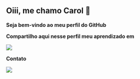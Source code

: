 ## Oiii, me chamo Carol 👋

**Seja bem-vindo ao meu perfil do GitHub**

**Compartilho aqui nesse perfil meu aprendizado em** 

  <a href="https://skillicons.dev">
    <img src="https://skillicons.dev/icons?i=javascript,html,css,vue,react,figma,vscode,java,mysql,spring&perline=14" />
  </a>
</p>


**Contato**
<div>
<a href="https://www.linkedin.com/in/caroline-monteiro-10457a285" target="_blank"><img loading="lazy" src="https://img.shields.io/badge/-LinkedIn-%230077B5?style=for-the-badge&logo=linkedin&logoColor=white" target="_blank"></a>   
</div>

